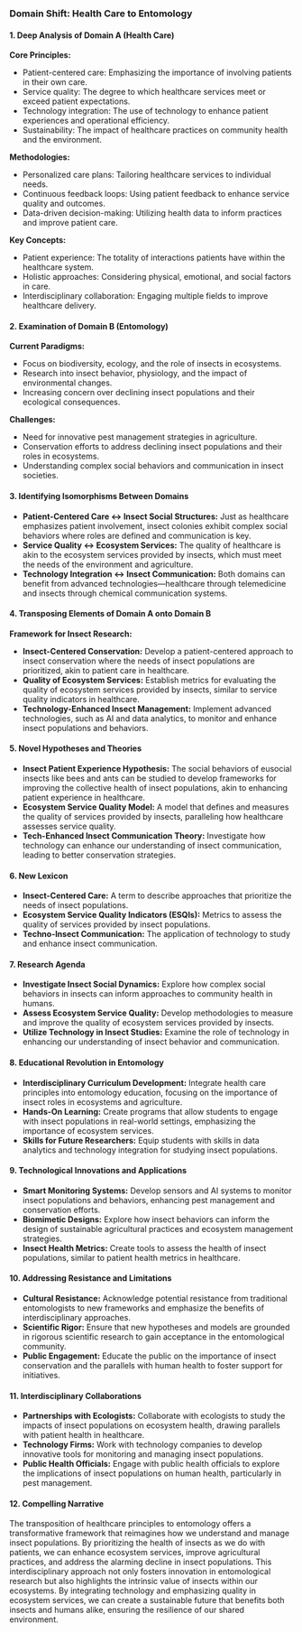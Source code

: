 ### Domain Shift: Health Care to Entomology

#### 1. Deep Analysis of Domain A (Health Care)

**Core Principles:**
- Patient-centered care: Emphasizing the importance of involving patients in their own care.
- Service quality: The degree to which healthcare services meet or exceed patient expectations.
- Technology integration: The use of technology to enhance patient experiences and operational efficiency.
- Sustainability: The impact of healthcare practices on community health and the environment.

**Methodologies:**
- Personalized care plans: Tailoring healthcare services to individual needs.
- Continuous feedback loops: Using patient feedback to enhance service quality and outcomes.
- Data-driven decision-making: Utilizing health data to inform practices and improve patient care.

**Key Concepts:**
- Patient experience: The totality of interactions patients have within the healthcare system.
- Holistic approaches: Considering physical, emotional, and social factors in care.
- Interdisciplinary collaboration: Engaging multiple fields to improve healthcare delivery.

#### 2. Examination of Domain B (Entomology)

**Current Paradigms:**
- Focus on biodiversity, ecology, and the role of insects in ecosystems.
- Research into insect behavior, physiology, and the impact of environmental changes.
- Increasing concern over declining insect populations and their ecological consequences.

**Challenges:**
- Need for innovative pest management strategies in agriculture.
- Conservation efforts to address declining insect populations and their roles in ecosystems.
- Understanding complex social behaviors and communication in insect societies.

#### 3. Identifying Isomorphisms Between Domains

- **Patient-Centered Care ↔ Insect Social Structures:** Just as healthcare emphasizes patient involvement, insect colonies exhibit complex social behaviors where roles are defined and communication is key.
- **Service Quality ↔ Ecosystem Services:** The quality of healthcare is akin to the ecosystem services provided by insects, which must meet the needs of the environment and agriculture.
- **Technology Integration ↔ Insect Communication:** Both domains can benefit from advanced technologies—healthcare through telemedicine and insects through chemical communication systems.

#### 4. Transposing Elements of Domain A onto Domain B

**Framework for Insect Research:**
- **Insect-Centered Conservation:** Develop a patient-centered approach to insect conservation where the needs of insect populations are prioritized, akin to patient care in healthcare.
- **Quality of Ecosystem Services:** Establish metrics for evaluating the quality of ecosystem services provided by insects, similar to service quality indicators in healthcare.
- **Technology-Enhanced Insect Management:** Implement advanced technologies, such as AI and data analytics, to monitor and enhance insect populations and behaviors.

#### 5. Novel Hypotheses and Theories

- **Insect Patient Experience Hypothesis:** The social behaviors of eusocial insects like bees and ants can be studied to develop frameworks for improving the collective health of insect populations, akin to enhancing patient experience in healthcare.
- **Ecosystem Service Quality Model:** A model that defines and measures the quality of services provided by insects, paralleling how healthcare assesses service quality.
- **Tech-Enhanced Insect Communication Theory:** Investigate how technology can enhance our understanding of insect communication, leading to better conservation strategies.

#### 6. New Lexicon

- **Insect-Centered Care:** A term to describe approaches that prioritize the needs of insect populations.
- **Ecosystem Service Quality Indicators (ESQIs):** Metrics to assess the quality of services provided by insect populations.
- **Techno-Insect Communication:** The application of technology to study and enhance insect communication.

#### 7. Research Agenda

- **Investigate Insect Social Dynamics:** Explore how complex social behaviors in insects can inform approaches to community health in humans.
- **Assess Ecosystem Service Quality:** Develop methodologies to measure and improve the quality of ecosystem services provided by insects.
- **Utilize Technology in Insect Studies:** Examine the role of technology in enhancing our understanding of insect behavior and communication.

#### 8. Educational Revolution in Entomology

- **Interdisciplinary Curriculum Development:** Integrate health care principles into entomology education, focusing on the importance of insect roles in ecosystems and agriculture.
- **Hands-On Learning:** Create programs that allow students to engage with insect populations in real-world settings, emphasizing the importance of ecosystem services.
- **Skills for Future Researchers:** Equip students with skills in data analytics and technology integration for studying insect populations.

#### 9. Technological Innovations and Applications

- **Smart Monitoring Systems:** Develop sensors and AI systems to monitor insect populations and behaviors, enhancing pest management and conservation efforts.
- **Biomimetic Designs:** Explore how insect behaviors can inform the design of sustainable agricultural practices and ecosystem management strategies.
- **Insect Health Metrics:** Create tools to assess the health of insect populations, similar to patient health metrics in healthcare.

#### 10. Addressing Resistance and Limitations

- **Cultural Resistance:** Acknowledge potential resistance from traditional entomologists to new frameworks and emphasize the benefits of interdisciplinary approaches.
- **Scientific Rigor:** Ensure that new hypotheses and models are grounded in rigorous scientific research to gain acceptance in the entomological community.
- **Public Engagement:** Educate the public on the importance of insect conservation and the parallels with human health to foster support for initiatives.

#### 11. Interdisciplinary Collaborations

- **Partnerships with Ecologists:** Collaborate with ecologists to study the impacts of insect populations on ecosystem health, drawing parallels with patient health in healthcare.
- **Technology Firms:** Work with technology companies to develop innovative tools for monitoring and managing insect populations.
- **Public Health Officials:** Engage with public health officials to explore the implications of insect populations on human health, particularly in pest management.

#### 12. Compelling Narrative

The transposition of healthcare principles to entomology offers a transformative framework that reimagines how we understand and manage insect populations. By prioritizing the health of insects as we do with patients, we can enhance ecosystem services, improve agricultural practices, and address the alarming decline in insect populations. This interdisciplinary approach not only fosters innovation in entomological research but also highlights the intrinsic value of insects within our ecosystems. By integrating technology and emphasizing quality in ecosystem services, we can create a sustainable future that benefits both insects and humans alike, ensuring the resilience of our shared environment.